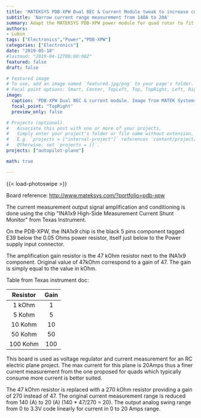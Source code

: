 ```yaml
---
title: 'MATEKSYS PDB-XPW Dual BEC & Current Module tweak to increase current measurement sensitivity'
subtitle: 'Narrow current range measurement from 140A to 20A'
summary: Adapt the MATEKSYS PDB-XPW power module for quad rotor to fit electric RC plane with lower current requirements. Change current measurement range by replacing one single resistor from the Op-Amp current measurement circuit.
authors:
- Lubin
tags: ["Electronics","Power","PDB-XPW"]
categories: ["Electronics"]
date: "2019-05-18"
#lastmod: "2019-04-12T00:00:00Z"
featured: false
draft: false

# Featured image
# To use, add an image named `featured.jpg/png` to your page's folder.
# Focal point options: Smart, Center, TopLeft, Top, TopRight, Left, Right, BottomLeft, Bottom, BottomRight
image:
  caption: 'PDB-XPW Dual BEC & current module. Image from MATEK Systems.'
  focal_point: "TopRight"
  preview_only: false

# Projects (optional).
#   Associate this post with one or more of your projects.
#   Simply enter your project's folder or file name without extension.
#   E.g. `projects = ["internal-project"]` references `content/project/deep-learning/index.md`.
#   Otherwise, set `projects = []`.
projects: ["autopilot-plane"]

math: true

---
```


<!-- Enable Photo Swipe + gallery features -->
{{< load-photoswipe >}}

Board reference: http://www.mateksys.com/?portfolio=pdb-xpw

The current measurement output signal amplification and conditioning is done using the chip "INA1x9 High-Side Measurement Current Shunt Monitor" from Texas Instrument.

On the PDB-XPW, the INA1x9 chip is the black 5 pins component tagged E39 below the 0.05 Ohms power resistor, itself just below to the Power supply input connector.

The amplification gain resistor is the 47 kOhm resistor next to the INA1x9 component. Original value of 47kOhm correspond to a gain of 47.
The gain is simply equal to the value in kOhm. 

Table from Texas instrument doc:

|Resistor|Gain|
|:---:|:---:|
|1 kOhm | 1 |
|5 Kohm | 5 |
|10 Kohm | 10 |
|50 Kohm | 50 |
|100 Kohm | 100 |


This board is used as voltage regulator and current measurement for an RC electric plane project. The max current for this plane is 20Amps thus a finer current measurement from the one proposed for quads which typically consume more current is better suited.

The 47 kOhm resistor is replaced with a 270 kOhm resistor providing a gain of 270 instead of 47. 
The original current measurement range is reduced from 140 (A) to 20 (A) (140 * 47/270 = 20). The output analog swing range from 0 to 3.3V code linearly for current in 0 to 20 Amps range.

